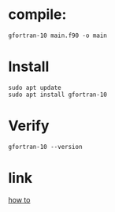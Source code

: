 # compile:
```
gfortran-10 main.f90 -o main
```

# Install
```
sudo apt update
sudo apt install gfortran-10
```

# Verify
```
gfortran-10 --version
```

# link
[how to ](https://www.how2shout.com/linux/how-to-install-gfortran-9-10-or-11-on-ubuntu-20-04-lts/)